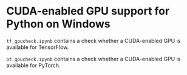 # CUDA-enabled GPU support for Python on Windows

`tf_gpucheck.ipynb` contains a check whether a CUDA-enabled GPU is available for TensorFlow.

`pt_gpucheck.ipynb` contains a check whether a CUDA-enabled GPU is available for PyTorch.
